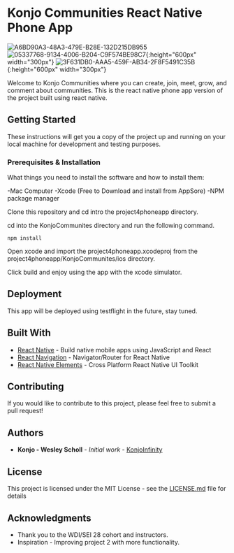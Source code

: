 # Konjo Communities React Native Phone App

![A6BD90A3-48A3-479E-B28E-132D215DB955](https://user-images.githubusercontent.com/46323883/59458522-a152d480-8de8-11e9-9e71-acb8d1dc6ecf.pngs=200)
![05337768-9134-4006-B204-C9F574BE98C7](https://user-images.githubusercontent.com/46323883/59458540-a9127900-8de8-11e9-8c27-64adbe5bb623.png){:height="600px" width="300px"}
![3F631DB0-AAA5-459F-AB34-2F8F5491C35B](https://user-images.githubusercontent.com/46323883/59458548-ad3e9680-8de8-11e9-8f28-605e590c6a0d.png){:height="600px" width="300px"}

Welcome to Konjo Communities where you can create, join, meet, grow, and comment about communities. This is the react native phone app version of the project built using react native.

## Getting Started

These instructions will get you a copy of the project up and running on your local machine for development and testing purposes.

### Prerequisites & Installation

What things you need to install the software and how to install them:

-Mac Computer
-Xcode (Free to Download and install from AppSore)
-NPM package manager

Clone this repository and cd intro the project4phoneapp directory.

cd into the KonjoCommunites directory and run the following command.

```
npm install
```

Open xcode and import the project4phoneapp.xcodeproj from the project4phoneapp/KonjoCommunites/ios directory.

Click build and enjoy using the app with the xcode simulator.

## Deployment

This app will be deployed using testflight in the future, stay tuned.

## Built With

- [React Native](https://facebook.github.io/react-native/) - Build native mobile apps using JavaScript and React
- [React Navigation](https://reactnavigation.org/) - Navigator/Router for React Native
- [React Native Elements](https://github.com/react-native-training/react-native-elements) - Cross Platform React Native UI Toolkit

## Contributing

If you would like to contribute to this project, please feel free to submit a pull request!

## Authors

- **Konjo - Wesley Scholl** - _Initial work_ - [KonjoInfinity](https://github.com/konjoinfinity)

## License

This project is licensed under the MIT License - see the [LICENSE.md](LICENSE.md) file for details

## Acknowledgments

- Thank you to the WDI/SEI 28 cohort and instructors.
- Inspiration - Improving project 2 with more functionality.
